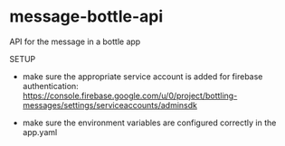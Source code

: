 # message-bottle-api
API for the message in a bottle app


SETUP 

- make sure the appropriate service account is added for firebase authentication:
  https://console.firebase.google.com/u/0/project/bottling-messages/settings/serviceaccounts/adminsdk
  
- make sure the environment variables are configured correctly in the app.yaml 